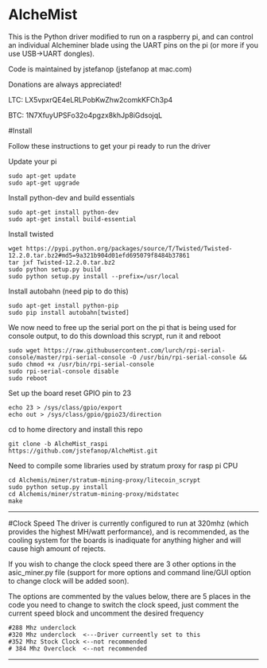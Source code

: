 # AlcheMist


This is the Python driver modified to run on a raspberry pi, and can control an individual Alcheminer blade using the UART pins on the pi (or more if you use USB->UART dongles).



Code is maintained by jstefanop (jstefanop at mac.com)

Donations are always appreciated!

LTC: LX5vpxrQE4eLRLPobKwZhw2comkKFCh3p4 

BTC: 1N7XfuyUPSFo32o4pgzx8khJp8iGdsojqL

#Install

Follow these instructions to get your pi ready to run the driver

Update your pi

```
sudo apt-get update
sudo apt-get upgrade
```

Install python-dev and build essentials

```
sudo apt-get install python-dev
sudo apt-get install build-essential
```

Install twisted

```
wget https://pypi.python.org/packages/source/T/Twisted/Twisted-12.2.0.tar.bz2#md5=9a321b904d01efd695079f8484b37861
tar jxf Twisted-12.2.0.tar.bz2 
sudo python setup.py build
sudo python setup.py install --prefix=/usr/local
```

Install autobahn (need pip to do this)

```
sudo apt-get install python-pip
sudo pip install autobahn[twisted]
```

We now need to free up the serial port on the pi that is being used for console output, to do this download this scrypt, run it and reboot

```
sudo wget https://raw.githubusercontent.com/lurch/rpi-serial-console/master/rpi-serial-console -O /usr/bin/rpi-serial-console && sudo chmod +x /usr/bin/rpi-serial-console
sudo rpi-serial-console disable
sudo reboot
```

Set up the board reset GPIO pin to 23
```
echo 23 > /sys/class/gpio/export
echo out > /sys/class/gpio/gpio23/direction
```

cd to home directory and install this repo

```
git clone -b AlcheMist_raspi https://github.com/jstefanop/AlcheMist.git
```

Need to compile some libraries used by stratum proxy for rasp pi CPU

```
cd Alchemis/miner/stratum-mining-proxy/litecoin_scrypt
sudo python setup.py install
cd Alchemis/miner/stratum-mining-proxy/midstatec
make
```

---
#Clock Speed
The driver is currently configured to run at 320mhz (which provides the highest MH/watt performance), and is recommended, as the cooling system for the boards is inadiquate for anything higher and will cause high amount of rejects. 

If you wish to change the clock speed there are 3 other options in the asic_miner.py file (support for more options and command line/GUI option to change clock will be added soon).

The options are commented by the values below, there are 5 places in the code you need to change to switch the clock speed, just comment the current speed block and uncomment the desired frequency
```
#288 Mhz underclock
#320 Mhz underclock  <---Driver curreently set to this
#352 Mhz Stock Clock <--not recommended
# 384 Mhz Overclock  <--not recommended
```

---
